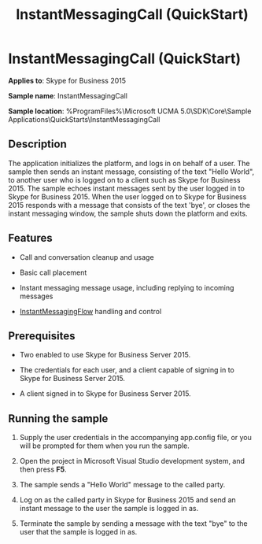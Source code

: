 ﻿---
title: InstantMessagingCall (QuickStart)
TOCTitle: InstantMessagingCall (QuickStart)
ms:assetid: 76574248-8d00-4c66-aad5-a5df2f9f7607
ms:mtpsurl: https://msdn.microsoft.com/library/Dn454827(v=office.16)
ms:contentKeyID: 65240096
ms.date: 07/27/2015
mtps_version: v=office.16
---

# InstantMessagingCall (QuickStart)

**Applies to**: Skype for Business 2015

**Sample name**: InstantMessagingCall

**Sample location**: %ProgramFiles%\\Microsoft UCMA 5.0\\SDK\\Core\\Sample Applications\\QuickStarts\\InstantMessagingCall

## Description

The application initializes the platform, and logs in on behalf of a user. The sample then sends an instant message, consisting of the text "Hello World", to another user who is logged on to a client such as Skype for Business 2015. The sample echoes instant messages sent by the user logged in to Skype for Business 2015. When the user logged on to Skype for Business 2015 responds with a message that consists of the text 'bye', or closes the instant messaging window, the sample shuts down the platform and exits.

## Features

  - Call and conversation cleanup and usage

  - Basic call placement

  - Instant messaging message usage, including replying to incoming messages

  - [InstantMessagingFlow](https://docs.microsoft.com/dotnet/api/microsoft.rtc.collaboration.instantmessagingflow?view=ucma-api) handling and control

## Prerequisites

  - Two enabled to use Skype for Business Server 2015.

  - The credentials for each user, and a client capable of signing in to Skype for Business Server 2015.

  - A client signed in to Skype for Business Server 2015.

## Running the sample

1.  Supply the user credentials in the accompanying app.config file, or you will be prompted for them when you run the sample.

2.  Open the project in Microsoft Visual Studio development system, and then press **F5**.

3.  The sample sends a "Hello World" message to the called party.

4.  Log on as the called party in Skype for Business 2015 and send an instant message to the user the sample is logged in as.

5.  Terminate the sample by sending a message with the text "bye" to the user that the sample is logged in as.

